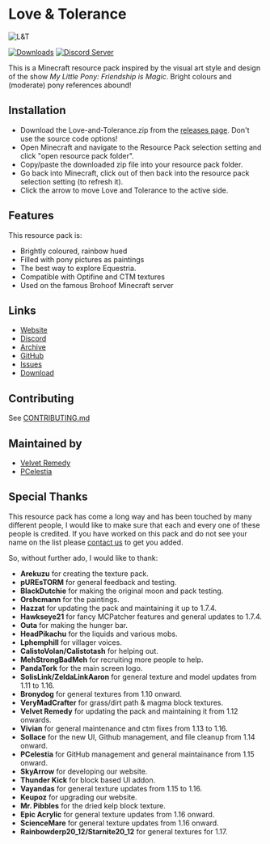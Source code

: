 # Love & Tolerance

![L&T](https://love-tolerance.com/assets/banner.png)

[![Downloads](https://img.shields.io/github/downloads/Love-and-Tolerance/Love-and-Tolerance/total.svg?color=blue)](https://github.com/Love-and-Tolerance/Love-and-Tolerance/releases/latest)
[![Discord Server](https://img.shields.io/discord/621069869244350468.svg?color=blueviolet)](https://discord.gg/fxNMGvm)

This is a Minecraft resource pack inspired by the visual art style and design of the show _My Little Pony: Friendship is Magic_. Bright colours and (moderate) pony references abound!

## Installation

- Download the Love-and-Tolerance.zip from the [releases page](https://github.com/Love-and-Tolerance/Love-and-Tolerance/releases/latest). Don't use the source code options!
- Open Minecraft and navigate to the Resource Pack selection setting and click "open resource pack folder".
- Copy/paste the downloaded zip file into your resource pack folder.
- Go back into Minecraft, click out of then back into the resource pack selection setting (to refresh it).
- Click the arrow to move Love and Tolerance to the active side.

## Features

This resource pack is:

- Brightly coloured, rainbow hued
- Filled with pony pictures as paintings
- The best way to explore Equestria.
- Compatible with Optifine and CTM textures
- Used on the famous Brohoof Minecraft server

## Links

- [Website](https://love-tolerance.com)
- [Discord](https://love-tolerance.com/discord)
- [Archive](https://love-tolerance.com/archive)
- [GitHub](https://love-tolerance.com/github)
- [Issues](https://love-tolerance.com/issues)
- [Download](https://love-tolerance.com/downloads)

## Contributing

See [CONTRIBUTING.md](.github/CONTRIBUTING.md)

## Maintained by

- [Velvet Remedy](https://github.com/velvetremedy/)
- [PCelestia](https://github.com/autumnblazey/)

## Special Thanks

This resource pack has come a long way and has been touched by many different people, I would like to make sure that each and every one of these people is credited. If you have worked on this pack and do not see your name on the list please [contact us](mailto:contact@love-tolerance.com) to get you added.

So, without further ado, I would like to thank:

- **Arekuzu** for creating the texture pack.
- **pUREsTORM** for general feedback and testing.
- **BlackDutchie** for making the original moon and pack testing.
- **Orshcmann** for the paintings.
- **Hazzat** for updating the pack and maintaining it up to 1.7.4.
- **Hawkseye21** for fancy MCPatcher features and general updates to 1.7.4.
- **Outa** for making the hunger bar.
- **HeadPikachu** for the liquids and various mobs.
- **Lphemphill** for villager voices.
- **CalistoVolan/Calistotash** for helping out.
- **MehStrongBadMeh** for recruiting more people to help.
- **PandaTork** for the main screen logo.
- **SolisLink/ZeldaLinkAaron** for general texture and model updates from 1.11 to 1.16.
- **Bronydog** for general textures from 1.10 onward.
- **VeryMadCrafter** for grass/dirt path & magma block textures.
- **Velvet Remedy** for updating the pack and maintaining it from 1.12 onwards.
- **Vivian** for general maintenance and ctm fixes from 1.13 to 1.16.
- **Sollace** for the new UI, Github management, and file cleanup from 1.14 onward.
- **PCelestia** for GitHub management and general maintainance from 1.15 onward.
- **SkyArrow** for developing our website.
- **Thunder Kick** for block based UI addon.
- **Vayandas** for general texture updates from 1.15 to 1.16.
- **Keupoz** for upgrading our website.
- **Mr. Pibbles** for the dried kelp block texture.
- **Epic Acrylic** for general texture updates from 1.16 onward.
- **ScienceMare** for general texture updates from 1.16 onward.
- **Rainbowderp20_12/Starnite20_12** for general textures for 1.17.
